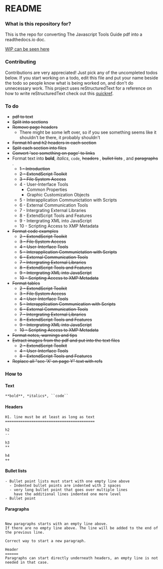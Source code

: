 # README #

### What is this repository for? ###

This is the repo for converting The Javascript Tools Guide pdf into a readthedocs.io doc.

[WIP can be seen here](http://javascript-tools-guide.readthedocs.io/en/latest/)

### Contributing ###

Contributions are very appreciated! Just pick any of the uncompleted todos below. If you start working on a todo, edit this file and put your name beside the todo so people know what is being worked on, and don't do unnecessary work.
This project uses reStructuredText for a reference on how to write reStructuredText check out this [quickref](http://docutils.sourceforge.net/docs/user/rst/quickref.html).

### To do ###

- ~~pdf to text~~
- ~~Split into sections~~
- ~~Remove page headers~~
    - There might be some left over, so if you see something seems like it shouldn't be there, it probably shouldn't
- ~~Format h1 and h2 headers in each section~~
- ~~Split each section into files~~
- ~~Convert 'see something on page' to links~~
- Format text into **bold**, *italics*, `code`, ~~headers~~ , ~~bullet lists~~ , and ~~paragraphs~~ .
    - ~~1 - Introduction~~
    - ~~2 - ExtendScript Toolkit~~
    - ~~3 - File System Access~~
    - 4 - User-Interface Tools
        - Common Properties
        - Graphic Customization Objects
    - 5 - Interapplication Communictation with Scripts
    - 6 - External Communication Tools
    - 7 - Intergrating External Libraries
    - 8 - ExtendScript Tools and Features
    - 9 - Intergrating XML into JavaScript
    - 10 - Scripting Access to XMP Metadata
- ~~Format code examples~~
    - ~~2 - ExtendScript Toolkit~~
    - ~~3 - File System Access~~
    - ~~4 - User-Interface Tools~~
    - ~~5 - Interapplication Communictation with Scripts~~
    - ~~6 - External Communication Tools~~
    - ~~7 - Intergrating External Libraries~~
    - ~~8 - ExtendScript Tools and Features~~
    - ~~9 - Intergrating XML into JavaScript~~
    - ~~10 - Scripting Access to XMP Metadata~~
- ~~Format tables~~
    - ~~2 - ExtendScript Toolkit~~
    - ~~3 - File System Access~~
    - ~~4 - User-Interface Tools~~
    - ~~5 - Interapplication Communication with Scripts~~
    - ~~6 - External Communication Tools~~
    - ~~7 - Intergrating External Libraries~~
    - ~~8 - ExtendScript Tools and Features~~
    - ~~9 - Intergrating XML into JavaScript~~
    - ~~10 - Scripting Access to XMP Metadata~~
- ~~Format notes, warnings and tips~~
- ~~Extract images from the pdf and put into the text files~~
    - ~~2 - ExtendScript Toolkit~~
    - ~~4 - User-Interface Tools~~
    - ~~8 - ExtendScript Tools and Features~~
- ~~Replace all "see 'X' on page Y" text with refs~~

### How to ###

#### Text

```
**bold**, *italics*, ``code``
```

#### Headers

```
H1. line must be at least as long as text
=========================================

h2
--

h3
**

h4
++
```

#### Bullet lists

```
- Bullet point lists must start with one empty line above
  - Indented bullet points are indented with 2 spaces
  - very long bullet point that goes over multiple lines
    have the additional lines indented one more level
- Bullet point
```

#### Paragraphs

```

New paragraphs starts with an empty line above.
If there are no empty line above. The line will be added to the end of the previous line.

Correct way to start a new paragraph.

Header
======
Paragraphs can start directly underneath headers, an empty line is not needed in that case.
```
